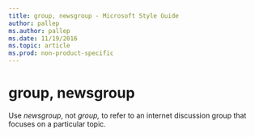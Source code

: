 ```yaml
---
title: group, newsgroup - Microsoft Style Guide
author: pallep
ms.author: pallep
ms.date: 11/19/2016
ms.topic: article
ms.prod: non-product-specific
---
```


# group, newsgroup

Use *newsgroup*, not *group,* to refer to an internet discussion group that focuses on a particular topic. 
